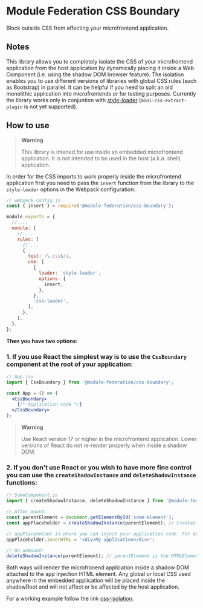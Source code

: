 # Module Federation CSS Boundary

Block outside CSS from affecting your microfrontend application.

## Notes

This library allows you to completely isolate the CSS of your microfrontend application from the host application by dynamically placing it inside a Web Component (i.e. using the shadow DOM browser feature). The isolation enables you to use different versions of libraries with global CSS rules (such as Bootstrap) in parallel. It can be helpful if you need to split an old monolithic application into microfrontends or for testing purposes. Currently the library works only in conjuntion with [style-loader](https://www.npmjs.com/package/style-loader) (`mini-css-extract-plugin` is not yet supported).

## How to use

> **Warning**
>
> This library is intened for use inside an embedded microfrontend application. It is not intended to be used in the host (a.k.a. shell) application.

In order for the CSS imports to work properly inside the microfrontend application first you need to pass the `insert` function from the library to the `style-loader` options in the Webpack configuration:

```js
// webpack.config.js
const { insert } = require('@module-federation/css-boundary');

module.exports = {
  // ...
  module: {
    // ...
    rules: [
      // ...
      {
        test: /\.css$/i,
        use: [
          {
            loader: 'style-loader',
            options: {
              insert,
            },
          },
          'css-loader',
        ],
      },
    ],
  },
};
```

**Then you have two options:**

### 1. If you use React the simplest way is to use the `CssBoundary` component at the root of your application:

```jsx
// App.jsx
import { CssBoundary } from '@module-federation/css-boundary';

const App = () => (
  <CssBoundary>
    {/* Application code */}
  </CssBoundary>
);
```

> **Warning**
>
> Use React version 17 or higher in the microfrontend application. Lower versions of React do not re-render properly when inside a shadow DOM.

### 2. If you don't use React or you wish to have more fine control you can use the `createShadowInstance` and `deleteShadowInstance` functions:

```js
// SomeComponent.js
import { createShadowInstance, deleteShadowInstance } from '@module-federation/css-boundary';

// After mount:
const parentElement = document.getElementById('some-element');
const appPlaceholder = createShadowInstance(parentElement); // Creates a shadow DOM and attaches it to the parentElement which is an HTMLElement

// appPlaceholder is where you can inject your application code. For example:
appPlaceholder.innerHTML = '<div>My application</div>';

// On unmount:
deleteShadowInstance(parentElement); // parentElement is the HTMLElement where the shadow DOM was attached
```

Both ways will render the microfronend application inside a shadow DOM attached to the app injection HTML element. Any global or local CSS used anywhere in the embedded application will be placed inside the shadowRoot and will not affect or be affected by the host application.

For a working example follow the link [css-isolation](https://github.com/module-federation/module-federation-examples/tree/master/css-isolation).
